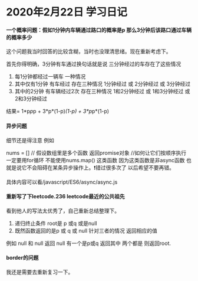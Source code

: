 # 2020年2月22日 学习日记

#### 一个概率问题：假如1分钟内车辆通过路口的概率是p 那么3分钟后该路口通过车辆的概率多少

这个问题我当时回答的比较含糊，当时也没理清思绪。现在重新考虑下。

首先你得明确，3分钟有车通过换句话就是说 三分钟经过的车存在了这些情况
1. 每1分钟都经过一辆车  一种情况
2. 其中仅有1分钟 有车经过 存在三种情况 1分钟经过 或 2分钟经过 或 3分钟经过
3. 其中的2分钟 有车辆经过2次 存在三种情况 1和2分钟经过 或 1和3分钟经过 或 2和3分钟经过

结果= 1\*p*p*p + 3\*p*(1-p)*(1-p) + 3\*p*p*(1-p)


#### 异步问题

细节还是得注意
例如

nums = [] // 假设数组里是多个函数 返回promise对象
//如何让它们按顺序执行
一定要用for循环 不能使用nums.map() 这类函数
因为这类函数是非async函数 也就是说它不会阻碍在某条异步操作上。❗️错过很多次了 以后希望不要再错。

具体内容可以看/javascript/ES6/async/async.js




#### 重新写了下leetcode.236 leetcode最近的公共祖先

看到他人的写法太优秀了，自己重新总结整理下。

1. 递归终止条件 root是 p 或q 或是null
2. 既然函数返回的是p 或 q 或 null  针对三者的情况 返回相应的值

例如 null 和 null  返回 null  有一个是p或q  返回其中  两个都是 则返回root.


#### border的问题

我还是需要去重新复习一下。